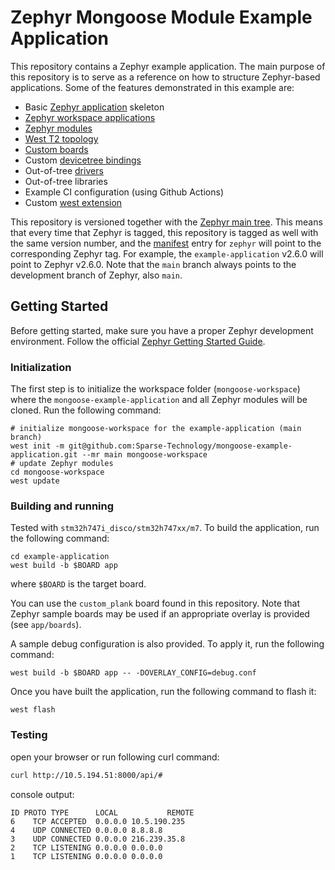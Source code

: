 # Zephyr Mongoose Module Example Application

This repository contains a Zephyr example application. The main purpose of this
repository is to serve as a reference on how to structure Zephyr-based
applications. Some of the features demonstrated in this example are:

- Basic [Zephyr application][app_dev] skeleton
- [Zephyr workspace applications][workspace_app]
- [Zephyr modules][modules]
- [West T2 topology][west_t2]
- [Custom boards][board_porting]
- Custom [devicetree bindings][bindings]
- Out-of-tree [drivers][drivers]
- Out-of-tree libraries
- Example CI configuration (using Github Actions)
- Custom [west extension][west_ext]

This repository is versioned together with the [Zephyr main tree][zephyr]. This
means that every time that Zephyr is tagged, this repository is tagged as well
with the same version number, and the [manifest](west.yml) entry for `zephyr`
will point to the corresponding Zephyr tag. For example, the `example-application`
v2.6.0 will point to Zephyr v2.6.0. Note that the `main` branch always
points to the development branch of Zephyr, also `main`.

[app_dev]: https://docs.zephyrproject.org/latest/develop/application/index.html
[workspace_app]: https://docs.zephyrproject.org/latest/develop/application/index.html#zephyr-workspace-app
[modules]: https://docs.zephyrproject.org/latest/develop/modules.html
[west_t2]: https://docs.zephyrproject.org/latest/develop/west/workspaces.html#west-t2
[board_porting]: https://docs.zephyrproject.org/latest/guides/porting/board_porting.html
[bindings]: https://docs.zephyrproject.org/latest/guides/dts/bindings.html
[drivers]: https://docs.zephyrproject.org/latest/reference/drivers/index.html
[zephyr]: https://github.com/zephyrproject-rtos/zephyr
[west_ext]: https://docs.zephyrproject.org/latest/develop/west/extensions.html

## Getting Started

Before getting started, make sure you have a proper Zephyr development
environment. Follow the official
[Zephyr Getting Started Guide](https://docs.zephyrproject.org/latest/getting_started/index.html).

### Initialization

The first step is to initialize the workspace folder (``mongoose-workspace``) where
the ``mongoose-example-application`` and all Zephyr modules will be cloned. Run the following
command:

```shell
# initialize mongoose-workspace for the example-application (main branch)
west init -m git@github.com:Sparse-Technology/mongoose-example-application.git --mr main mongoose-workspace
# update Zephyr modules
cd mongoose-workspace
west update
```

### Building and running

Tested with `stm32h747i_disco/stm32h747xx/m7`.
To build the application, run the following command:

```shell
cd example-application
west build -b $BOARD app
```

where `$BOARD` is the target board.

You can use the `custom_plank` board found in this
repository. Note that Zephyr sample boards may be used if an
appropriate overlay is provided (see `app/boards`).

A sample debug configuration is also provided. To apply it, run the following
command:

```shell
west build -b $BOARD app -- -DOVERLAY_CONFIG=debug.conf
```

Once you have built the application, run the following command to flash it:

```shell
west flash
```

### Testing

open your browser or run following curl command:

```bash
curl http://10.5.194.51:8000/api/#
```

console output:

```
ID PROTO TYPE      LOCAL           REMOTE
6    TCP ACCEPTED  0.0.0.0 10.5.190.235
4    UDP CONNECTED 0.0.0.0 8.8.8.8
3    UDP CONNECTED 0.0.0.0 216.239.35.8
2    TCP LISTENING 0.0.0.0 0.0.0.0
1    TCP LISTENING 0.0.0.0 0.0.0.0
```
